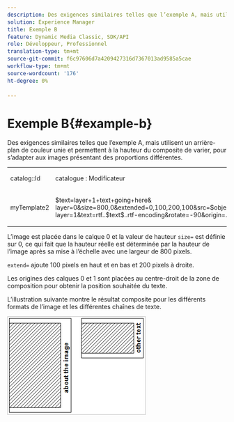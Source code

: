 ```yaml
---
description: Des exigences similaires telles que l’exemple A, mais utilisent un arrière-plan de couleur unie et permettent à la hauteur du composite de varier, pour s’adapter aux images présentant des proportions différentes.
solution: Experience Manager
title: Exemple B
feature: Dynamic Media Classic, SDK/API
role: Développeur, Professionnel
translation-type: tm+mt
source-git-commit: f6c97606d7a4209427316d7367013ad9585a5cae
workflow-type: tm+mt
source-wordcount: '176'
ht-degree: 0%

---
```



# Exemple B{#example-b}

Des exigences similaires telles que l’exemple A, mais utilisent un arrière-plan de couleur unie et permettent à la hauteur du composite de varier, pour s’adapter aux images présentant des proportions différentes.

<table id="simpletable_37BA3B2A75A9468C9ADEBBC034BADAE7"> 
 <tr class="strow"> 
  <td class="stentry"> <p><span class="codeph"> catalog::Id</span> </p> </td> 
  <td class="stentry"> <p><span class="codeph"> catalogue : Modificateur</span> </p></td> 
 </tr> 
 <tr class="strow"> 
  <td class="stentry"> <p><span class="codeph"> myTemplate2</span> </p></td> 
  <td class="stentry"> <p><span class="codeph"> $text=layer+1+text+going+here&amp; layer=0&amp;size=800,0&amp;extended=0,100,200,100&amp;src=$object$&amp;originN=.5,0&amp; layer=1&amp;text=rtf..$text$..rtf-encoding&amp;rotate=-90&amp;origin=.5,0&amp;posN=0,5,0</span> </p></td> 
 </tr> 
</table>

L’image est placée dans le calque 0 et la valeur de hauteur `size=` est définie sur 0, ce qui fait que la hauteur réelle est déterminée par la hauteur de l’image après sa mise à l’échelle avec une largeur de 800 pixels.

`extend=` ajoute 100 pixels en haut et en bas et 200 pixels à droite.

Les origines des calques 0 et 1 sont placées au centre-droit de la zone de composition pour obtenir la position souhaitée du texte.

L’illustration suivante montre le résultat composite pour les différents formats de l’image et les différentes chaînes de texte.

![](assets/exampleb.png)

